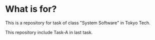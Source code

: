 # What is for?
This is a repository for task of class "System Software" in Tokyo Tech.

This repository include Task-A in last task.
